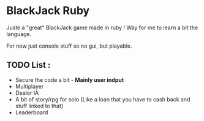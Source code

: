 # BlackJack Ruby

Juste a "great" BlackJack game made in ruby ! Way for me to learn a bit the language.

For now just console stuff so no gui, but playable.

## TODO List :

* Secure the code a bit - **Mainly user indput**
* Multiplayer
* Dealer IA
* A bit of story/rpg for solo (Like a loan that you have to cash back and stuff linked to that)
* Leaderboard